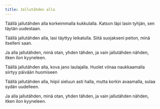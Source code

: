 ```yaml
---
title: Jallutähden alla
---
```



Täällä jallutähden alla
korkeimmalla kukkulalla.
Katson läpi lasin tyhjän, sen
täytän uudestaan.

Täällä jallutähden alla, lasi
täyttyy leikatulla. Siitä
suojakseni peiton, minä
itselleni saan.

Ja alla jallutähden, minä otan,
yhden tähden, ja vain
jallutähden nähden, itken ilon
kyyneleen.

Täällä jallutähden alla, kova
jano laulajalla. Huolet viinaa
naukkaamalla siirtyy päivään
huomiseen

Täällä jallutähden alla, hiipii
sieluun asti halla, mutta korkin
avaamalla, sulaa sydän
uudelleen.

Ja alla jallutähden, minä otan,
yhden tähden, ja vain
jallutähden nähden, itken ilon
kyyneleen.